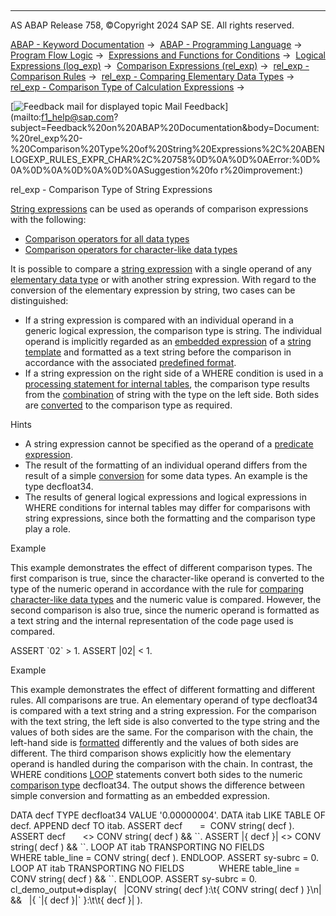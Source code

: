   

* * *

AS ABAP Release 758, ©Copyright 2024 SAP SE. All rights reserved.

[ABAP - Keyword Documentation](javascript:call_link\('abenabap.htm'\)) →  [ABAP - Programming Language](javascript:call_link\('abenabap_reference.htm'\)) →  [Program Flow Logic](javascript:call_link\('abenabap_flow_logic.htm'\)) →  [Expressions and Functions for Conditions](javascript:call_link\('abenlogical_expr_func.htm'\)) →  [Logical Expressions (log\_exp)](javascript:call_link\('abenlogexp.htm'\)) →  [Comparison Expressions (rel\_exp)](javascript:call_link\('abenlogexp_comp.htm'\)) →  [rel\_exp - Comparison Rules](javascript:call_link\('abenlogexp_rules.htm'\)) →  [rel\_exp - Comparing Elementary Data Types](javascript:call_link\('abenlogexp_rules_operands.htm'\)) →  [rel\_exp - Comparison Type of Calculation Expressions](javascript:call_link\('abenlogexp_rules_expressions.htm'\)) → 

 [![](Mail.gif?object=Mail.gif "Feedback mail for displayed topic") Mail Feedback](mailto:f1_help@sap.com?subject=Feedback%20on%20ABAP%20Documentation&body=Document:%20rel_exp%20-%20Comparison%20Type%20of%20String%20Expressions%2C%20ABENLOGEXP_RULES_EXPR_CHAR%2C%20758%0D%0A%0D%0AError:%0D%0A%0D%0A%0D%0A%0D%0ASuggestion%20fo
r%20improvement:)

rel\_exp - Comparison Type of String Expressions

[String expressions](javascript:call_link\('abenstring_expression_glosry.htm'\) "Glossary Entry") can be used as operands of comparison expressions with the following:

-   [Comparison operators for all data types](javascript:call_link\('abenlogexp_compare_all.htm'\))
-   [Comparison operators for character-like data types](javascript:call_link\('abenlogexp_strings.htm'\))

It is possible to compare a [string expression](javascript:call_link\('abenstring_expression_glosry.htm'\) "Glossary Entry") with a single operand of any [elementary data type](javascript:call_link\('abenelementary_data_type_glosry.htm'\) "Glossary Entry") or with another string expression. With regard to the conversion of the elementary expression by string, two cases can be distinguished:

-   If a string expression is compared with an individual operand in a generic logical expression, the comparison type is string. The individual operand is implicitly regarded as an [embedded expression](javascript:call_link\('abenembedded_expression_glosry.htm'\) "Glossary Entry") of a [string template](javascript:call_link\('abenstring_template_glosry.htm'\) "Glossary Entry") and formatted as a text string before the comparison in accordance with the associated [predefined format](javascript:call_link\('abenstring_templates_predef_format.htm'\)).
-   If a string expression on the right side of a WHERE condition is used in a [processing statement for internal tables](javascript:call_link\('abentable_processing_statements.htm'\)), the comparison type results from the [combination](javascript:call_link\('abenlogexp_character.htm'\)) of string with the type on the left side. Both sides are [converted](javascript:call_link\('abenconversion_elementary.htm'\)) to the comparison type as required.

Hints

-   A string expression cannot be specified as the operand of a [predicate expression](javascript:call_link\('abenpredicate_expression_glosry.htm'\) "Glossary Entry").
-   The result of the formatting of an individual operand differs from the result of a simple [conversion](javascript:call_link\('abenconversion_elementary.htm'\)) for some data types. An example is the type decfloat34.
-   The results of general logical expressions and logical expressions in WHERE conditions for internal tables may differ for comparisons with string expressions, since both the formatting and the comparison type play a role.

Example

This example demonstrates the effect of different comparison types. The first comparison is true, since the character-like operand is converted to the type of the numeric operand in accordance with the rule for [comparing character-like data types](javascript:call_link\('abenlogexp_character.htm'\)) and the numeric value is compared. However, the second comparison is also true, since the numeric operand is formatted as a text string and the internal representation of the code page used is compared.

ASSERT \`02\` > 1.
ASSERT |02| < 1.

Example

This example demonstrates the effect of different formatting and different rules. All comparisons are true. An elementary operand of type decfloat34 is compared with a text string and a string expression. For the comparison with the text string, the left side is also converted to the type string and the values of both sides are the same. For the comparison with the chain, the left-hand side is [formatted](javascript:call_link\('abenstring_templates_predef_format.htm'\)) differently and the values of both sides are different. The third comparison shows explicitly how the elementary operand is handled during the comparison with the chain. In contrast, the WHERE conditions [LOOP](javascript:call_link\('abaploop_at_itab.htm'\)) statements convert both sides to the numeric [comparison type](javascript:call_link\('abenlogexp_character.htm'\)) decfloat34. The output shows the difference between simple conversion and formatting as an embedded expression.

DATA decf TYPE decfloat34 VALUE '0.00000004'.
DATA itab LIKE TABLE OF decf.
APPEND decf TO itab.
ASSERT decf       =  CONV string( decf ).
ASSERT decf       <> CONV string( decf ) && \`\`.
ASSERT |{ decf }| <> CONV string( decf ) && \`\`.
LOOP AT itab TRANSPORTING NO FIELDS
             WHERE table\_line = CONV string( decf ).
ENDLOOP.
ASSERT sy-subrc = 0.
LOOP AT itab TRANSPORTING NO FIELDS
             WHERE table\_line = CONV string( decf ) && \`\`.
ENDLOOP.
ASSERT sy-subrc = 0.
cl\_demo\_output=>display(
  |CONV string( decf ):\\t{ CONV string( decf ) }\\n| &&
  |{ \`|{ decf }|\` }:\\t\\t{ decf }| ).